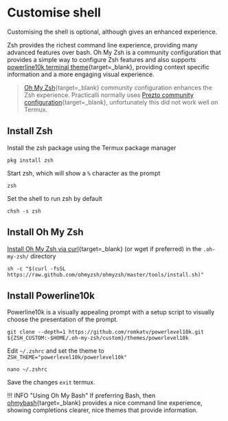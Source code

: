 # Customise shell

Customising the shell is optional, although gives an enhanced experience.

Zsh provides the richest command line experience, providing many advanced features over bash.  Oh My Zsh is a community configuration that provides a simple way to configure Zsh features and also supports [powerline10k terminal theme](https://github.com/romkatv/powerlevel10k){target=_blank}, providing context specific information and a more engaging visual experience.

> [Oh My Zsh](https://ohmyz.sh/){target=_blank} community configuration enhances the Zsh experience.  Practicalli normally uses [Prezto community configuration](https://github.com/sorin-ionescu/prezto){target=_blank}, unfortunately this did not work well on Termux.


## Install Zsh

Install the zsh package using the Termux package manager

```
pkg install zsh
```

Start zsh, which will show a `%` character as the prompt

```
zsh
```

Set the shell to run zsh by default

```
chsh -s zsh
```


## Install Oh My Zsh

[Install Oh My Zsh via curl](https://ohmyz.sh/#install){target=_blank} (or wget if preferred) in the `.oh-my-zsh/` directory


```shell
sh -c "$(curl -fsSL https://raw.github.com/ohmyzsh/ohmyzsh/master/tools/install.sh)"
```


## Install Powerline10k

Powerline10k is a visually appealing prompt with a setup script to visually choose the presentation of the prompt.

```
git clone --depth=1 https://github.com/romkatv/powerlevel10k.git ${ZSH_CUSTOM:-$HOME/.oh-my-zsh/custom}/themes/powerlevel10k
```

Edit `~/.zshrc` and set the theme to `ZSH_THEME="powerlevel10k/powerlevel10k"`

```shell
nano ~/.zshrc
```

Save the changes `exit` termux.

<!--
## Install Prezto community configuration

Clone prezto and its sub-modules into `XDG_CONFIG_HOME/zsh` which is typically `~/.config/zsh`

```
git clone --recursive https://github.com/sorin-ionescu/prezto.git "${ZDOTDIR:-${XDG_CONFIG_HOME:-$HOME/.config}/zsh}/.zprezto"
```


Set the location of the Zsh configuration home with `$ZDOTDIR`, relative to the XDG locations

```
export ZDOTDIR="${ZDOTDIR:=$XDG_CONFIG_HOME/zsh}"
```


Create a new Zsh configuration by copying/linking the Zsh configuration files provided:

```
setopt EXTENDED_GLOB
for rcfile in "${ZDOTDIR:-$HOME}"/.zprezto/runcoms/^README.md(.N); do
  ln -s "$rcfile" "${ZDOTDIR:-$HOME}/.${rcfile:t}"
done
```

!!! Hint "Practicalli Zsh configuration"
    Clone [practicalli/dotfiles](https://github.com/practicalli/dotfiles) and replace the symbolic links in `$XDG_CONFIG_HOME/zsh` with links to the respective Zsh configuration files in the cloned repository (or copy the files if you prefer)

    Copy or create a symbolic like for the `.p10k configuration or skip this to create your own configuration when next starting `zsh`.`


Edit `$XDG_CONFIG_HOME/.config/zsh/.zshenv` and add the following lines to enable zsh to find the prezto configuration

```shell
export XDG_CONFIG_HOME="${XDG_CONFIG_HOME:=$HOME/.config}"
export ZDOTDIR="${ZDOTDIR:=$XDG_CONFIG_HOME/zsh}"
```

Create a symbolic link from `$HOME/.zshenv` to `$XDG_CONFIG_HOME/.config/zsh/.zshenv` (or to the .zshenv file from [practicalli/dotfiles](https://github.com/practicalli/dotfiles))

```shell
ln -s $XDG_CONFIG_HOME/.config/zsh/.zshenv $HOME/.zshenv
```

Check the configuration is working by loading the .zshenv configuration

```shell
source "$ZDOTDIR/.zshenv"
```
 -->

!!! INFO "Using Oh My Bash"
    If preferring Bash, then [ohmybash](https://ohmybash.nntoan.com/){target=_blank} provides a nice command line experience, showing completions clearer, nice themes that provide information.
